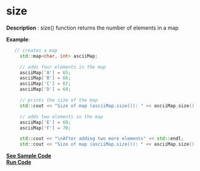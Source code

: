 # size

**Description** : size() function returns the number of elements in a map

**Example**:
```cpp
   // creates a map
     std::map<char, int> asciiMap;

     // adds four elements in the map
     asciiMap['A'] = 65;
     asciiMap['B'] = 66;
     asciiMap['C'] = 67;
     asciiMap['D'] = 68;

     // prints the size of the map
     std::cout << "Size of map (asciiMap.size()): " << asciiMap.size() << std::endl;

     // adds two elements in the map
     asciiMap['E'] = 69;
     asciiMap['F'] = 70;

     std::cout << "\nAfter adding two more elements" << std::endl;
     std::cout << "Size of map (asciiMap.size()): " << asciiMap.size() << std::endl;
```
**[See Sample Code](../snippets/map/size.cpp)**<br>
**[Run Code](https://rextester.com/LSR13900)**
